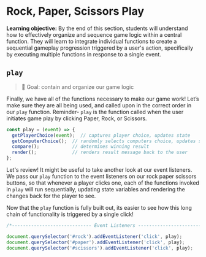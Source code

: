 <h1>
  <span class="headline">Rock, Paper, Scissors</span>
  <span class="subhead">Play</span>
</h1>

**Learning objective:** By the end of this section, students will understand how to effectively organize and sequence game logic within a central function. They will learn to integrate individual functions to create a sequential gameplay progression triggered by a user's action, specifically by executing multiple functions in response to a single event.

## `play`

> 🥅 Goal: contain and organize our game logic

Finally, we have all of the functions necessary to make our game work! Let’s make sure they are all being used, and called upon in the correct order in our `play` function. Reminder- `play` is the function called when the user initiates game play by clicking Paper, Rock, or Scissors.

```js
const play = (event) => {
  getPlayerChoice(event);  // captures player choice, updates state
  getComputerChoice();  // randomly selects computers choice, updates state
  compare();            // determines winning result
  render();             // renders result message back to the user 
};
```

Let's review! It might be useful to take another look at our event listeners. We pass our `play` function to the event listeners on our rock paper scissors buttons, so that whenever a player clicks one, each of the functions invoked in `play` will run sequentially, updating state variables and rendering the changes back for the player to see.

Now that the `play` function is fully built out, its easier to see how this long chain of functionality is triggered by a single click!

```js
/*----------------------------- Event Listeners -----------------------------*/

document.querySelector('#rock').addEventListener('click', play);
document.querySelector('#paper').addEventListener('click', play);
document.querySelector('#scissors').addEventListener('click', play);
```
